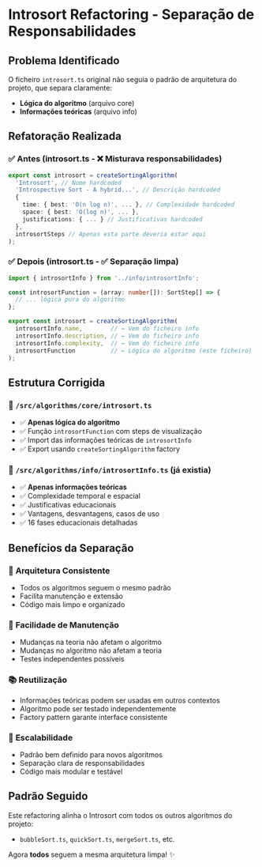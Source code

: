 # Introsort Refactoring - Separação de Responsabilidades

## Problema Identificado

O ficheiro `introsort.ts` original não seguia o padrão de arquitetura do projeto, que separa claramente:
- **Lógica do algoritmo** (arquivo core)
- **Informações teóricas** (arquivo info)

## Refatoração Realizada

### ✅ **Antes** (introsort.ts - ❌ Misturava responsabilidades)
```typescript
export const introsort = createSortingAlgorithm(
  'Introsort', // Nome hardcoded
  'Introspective Sort - A hybrid...', // Descrição hardcoded
  {
    time: { best: 'O(n log n)', ... }, // Complexidade hardcoded
    space: { best: 'O(log n)', ... },
    justifications: { ... } // Justificativas hardcoded
  },
  introsortSteps // Apenas esta parte deveria estar aqui
);
```

### ✅ **Depois** (introsort.ts - ✅ Separação limpa)
```typescript
import { introsortInfo } from '../info/introsortInfo';

const introsortFunction = (array: number[]): SortStep[] => {
  // ... lógica pura do algoritmo
};

export const introsort = createSortingAlgorithm(
  introsortInfo.name,        // ← Vem do ficheiro info
  introsortInfo.description, // ← Vem do ficheiro info  
  introsortInfo.complexity,  // ← Vem do ficheiro info
  introsortFunction          // ← Lógica do algoritmo (este ficheiro)
);
```

## Estrutura Corrigida

### 📁 **`/src/algorithms/core/introsort.ts`**
- ✅ **Apenas lógica do algoritmo**
- ✅ Função `introsortFunction` com steps de visualização
- ✅ Import das informações teóricas de `introsortInfo`
- ✅ Export usando `createSortingAlgorithm` factory

### 📁 **`/src/algorithms/info/introsortInfo.ts`** (já existia)
- ✅ **Apenas informações teóricas**
- ✅ Complexidade temporal e espacial
- ✅ Justificativas educacionais
- ✅ Vantagens, desvantagens, casos de uso
- ✅ 16 fases educacionais detalhadas

## Benefícios da Separação

### 🎯 **Arquitetura Consistente**
- Todos os algoritmos seguem o mesmo padrão
- Facilita manutenção e extensão
- Código mais limpo e organizado

### 🔧 **Facilidade de Manutenção**
- Mudanças na teoria não afetam o algoritmo
- Mudanças no algoritmo não afetam a teoria
- Testes independentes possíveis

### 📚 **Reutilização**
- Informações teóricas podem ser usadas em outros contextos
- Algoritmo pode ser testado independentemente
- Factory pattern garante interface consistente

### 🚀 **Escalabilidade**
- Padrão bem definido para novos algoritmos
- Separação clara de responsabilidades
- Código mais modular e testável

## Padrão Seguido

Este refactoring alinha o Introsort com todos os outros algoritmos do projeto:
- `bubbleSort.ts`, `quickSort.ts`, `mergeSort.ts`, etc.

Agora **todos** seguem a mesma arquitetura limpa! ✨
